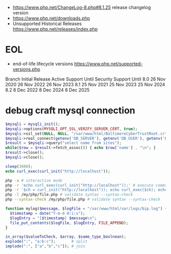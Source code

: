 * https://www.php.net/ChangeLog-8.php#8.1.25 release changelog version
* https://www.php.net/downloads.php
* Unsupported Historical Releases https://www.php.net/releases/index.php

# EOL
* end-of-life lifecycle versions https://www.php.net/supported-versions.php

Branch  Initial Release  Active Support Until    Security Support Until
8.0     26 Nov 2020      26 Nov 2022             26 Nov 2023
8.1     25 Nov 2021      25 Nov 2023             25 Nov 2024
8.2      8 Dec 2022       8 Dec 2024              8 Dec 2025

# debug craft mysql connection
```php <?php
$mysqli = mysqli_init();
$mysqli->options(MYSQLI_OPT_SSL_VERIFY_SERVER_CERT, true);
$mysqli->ssl_set(NULL, NULL, "/var/www/html/BaltimoreCyberTrustRoot.crt.pem", NULL, NULL);
$mysqli->real_connect(getenv('DB_SERVER'), getenv('DB_USER'), getenv('DB_PASSWORD'), getenv('DB_DATABASE'));
$result = $mysqli->query("select name from sites");
while($row = $result->fetch_assoc()) { echo $row['name'] . "\n"; }
$result->close();
$mysqli->close();
```


```php
sleep(3600);
echo curl_exec(curl_init("http://localhost"));
```

```sh
php -a # interactive mode
php -r 'echo curl_exec(curl_init("http://localhost"));' # execute command from shell
php -r '$ch = curl_init("http://localhost")); echo curl_exec($ch); echo "error: $curl_error($ch)";' # execute command from shell
php -l /my/php/file.php # validate syntax --syntax-check
php --syntax-check /my/php/file.php # validate syntax --syntax-check
```
```php
function mylog($message, $logFile = "/var/www/html/var/logs/bip.log") {
  $timestamp = date("Y-m-d H:i:s");
  $logEntry = "[$timestamp] $message\n";
  file_put_contents($logFile, $logEntry, FILE_APPEND);
}

in_array($valueToCheck, $array, $same_type_boolnean);
explode(":", "a:b:c");       # split
implode(":", ["a","b","c"]); # join
```
